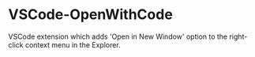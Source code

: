 # VSCode-OpenWithCode
VSCode extension which adds 'Open in New Window' option to the right-click context menu in the Explorer.
